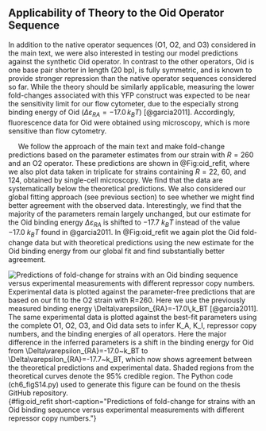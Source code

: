 ## Applicability of Theory to the Oid Operator Sequence

In addition to the native operator sequences (O1, O2, and O3) considered in
the main text, we were also interested in testing our model predictions
against the synthetic Oid operator. In contrast to the other operators, Oid
is one base pair shorter in length (20 bp), is fully symmetric, and is known
to provide stronger repression than the native operator sequences considered
so far. While the theory should be similarly applicable, measuring the lower
fold-changes associated with this YFP construct was expected to be near the
sensitivity limit for our flow cytometer, due to the especially strong
binding energy of Oid ($\Delta \varepsilon_{RA}=-17.0\,k_BT$) [@garcia2011].
Accordingly, fluorescence data for Oid were obtained using microscopy, which
is more sensitive than flow cytometry.

&nbsp;&nbsp;&nbsp;&nbsp;&nbsp;We follow the approach of the main text and
make fold-change predictions based on the parameter estimates from our strain
with $R=260$ and an O2 operator. These predictions are shown in @Fig:oid_refit, where we
also plot data taken in triplicate for strains containing $R= 22$, 60, and 124,
obtained by single-cell microscopy. We find that the data are
systematically below the theoretical predictions. We also considered our
global fitting approach (see previous section) to see whether we
might find better agreement with the observed data. Interestingly, we
find that the majority of the parameters remain largely unchanged, but
our estimate for the Oid binding energy $\Delta \varepsilon_{RA}$ is
shifted to $-17.7~k_BT$ instead of the value $-17.0~k_BT$ found in @garcia2011.
In @Fig:oid_refit we again plot the Oid fold-change data but with theoretical
predictions using the new estimate for the Oid binding energy from our
global fit and find substantially better agreement.

![**Predictions of fold-change for strains with an Oid binding sequence
versus experimental measurements with different repressor copy
numbers.** Experimental data is plotted against the parameter-free
predictions that are based on our fit to the O2 strain with $R=260$.
Here we use the previously measured binding energy
$\Delta\varepsilon_{RA}=-17.0\,k_BT$ [@garcia2011]. The same experimental data is
plotted against the best-fit parameters using the complete O1, O2, O3,
and Oid data sets to infer $K_A$, $K_I$, repressor copy numbers, and
the binding energies of all operators. Here the major
difference in the inferred parameters is a shift in the binding energy
for Oid from $\Delta\varepsilon_{RA}=-17.0~k_BT$ to
$\Delta\varepsilon_{RA}=-17.7~k_BT$, which now shows agreement between
the theoretical predictions and experimental data. Shaded regions from
the theoretical curves denote the 95\% credible
region. The [Python code                                      
(`ch6_figS14.py`)](https://github.com/gchure/phd/blob/master/src/chapter_06/code/ch6_figS14.py) used to generate this figure can be found on the thesis [GitHub
repository](https://github.com/gchure/phd).](ch6_figS14){#fig:oid_refit short-caption="Predictions of fold-change
for strains with an Oid binding sequence versus experimental measurements with
different repressor copy numbers."}
